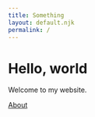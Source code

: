 ```yaml
---
title: Something
layout: default.njk
permalink: /
---
```


# Hello, world

Welcome to my website.

[About](/about/)